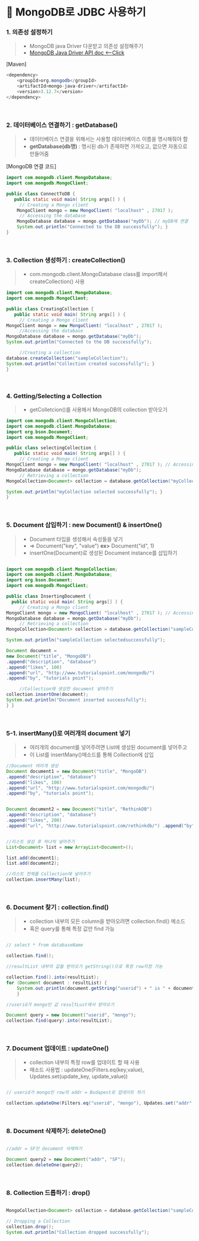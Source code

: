 # 🦦 MongoDB로 JDBC 사용하기

### 1. 의존성 설정하기

> - MongoDB java Driver 다운받고 의존성 설정해주기
> - [MongoDB Java Driver API doc <--Click](https://mongodb.github.io/mongo-java-driver/3.12/javadoc/)

[Maven]

```java
<dependency>
    <groupId>org.mongodb</groupId>
    <artifactId>mongo-java-driver</artifactId>
    <version>3.12.7</version>
</dependency>
```

<br >

### 2. 데이터베이스 연결하기 : getDatabase()

> - 데이터베이스 연결을 위해서는 사용할 데이터베이스 이름을 명시해줘야 함
> - **getDatabase(db명)** : 명시된 db가 존재하면 가져오고, 없으면 자동으로 만들어줌

[MongoDB 연결 코드]

```java
import com.mongodb.client.MongoDatabase;
import com.mongodb.MongoClient;

public class ConnectToDB {
   public static void main( String args[] ) {
     // Creating a Mongo client
    MongoClient mongo = new MongoClient( "localhost" , 27017 );
     // Accessing the database
    MongoDatabase database = mongo.getDatabase("myDb"); // myDB에 연결
    System.out.println("Connected to the DB successfully"); }
}
```

<br >

### 3. Collection 생성하기 : createCollection()

> - com.mongodb.client.MongoDatabase class를 import해서 createCollection() 사용

```java
import com.mongodb.client.MongoDatabase;
import com.mongodb.MongoClient;

public class CreatingCollection {
   public static void main( String args[] ) {
     // Creating a Mongo client
MongoClient mongo = new MongoClient( "localhost" , 27017 );
     //Accessing the database
MongoDatabase database = mongo.getDatabase("myDb");
System.out.println("Connected to the DB successfully");

     //Creating a collection
database.createCollection("sampleCollection");
System.out.println("Collection created successfully"); }
}
```

<br>

### 4. Getting/Selecting a Collection

> - getColletcion()를 사용해서 MongoDB의 collection 받아오기

```java
import com.mongodb.client.MongoCollection;
import com.mongodb.client.MongoDatabase;
import org.bson.Document;
import com.mongodb.MongoClient;

public class selectingCollection {
   public static void main( String args[] ) {
     // Creating a Mongo client
MongoClient mongo = new MongoClient( "localhost" , 27017 ); // Accessing the database
MongoDatabase database = mongo.getDatabase("myDb");
     // Retrieving a collection
MongoCollection<Document> collection = database.getCollection("myCollection");

System.out.println("myCollection selected successfully"); }
}

```

<br>

### 5. Document 삽입하기 : new Document() & insertOne()

> - Document 타입을 생성해서 속성들을 넣기
> - => Document("key", "value") **ex>** Document("id", 1)
> - insertOne(Document)로 생성된 Document instance를 삽입하기

```java

import com.mongodb.client.MongoCollection;
import com.mongodb.client.MongoDatabase;
import org.bson.Document;
import com.mongodb.MongoClient;

public class InsertingDocument {
  public static void main( String args[] ) {
     // Creating a Mongo client
MongoClient mongo = new MongoClient( "localhost" , 27017 ); // Accessing the database
MongoDatabase database = mongo.getDatabase("myDb");
     // Retrieving a collection
MongoCollection<Document> collection = database.getCollection("sampleCollection");

System.out.println("sampleCollection selectedsuccessfully");

Document document =
new Document("title", "MongoDB")
.append("description", "database")
.append("likes", 100)
.append("url", "http://www.tutorialspoint.com/mongodb/")
.append("by", "tutorials point");

     //Collection에 생성한 document 넣어주기
collection.insertOne(document);
System.out.println("Document inserted successfully");
} }
```

<br>

### 5-1. insertMany()로 여러개의 document 넣기

> - 여러개의 document를 넣어주려면 List에 생성된 document를 넣어주고
> - 이 List를 insertMany()매소드를 통해 Collection에 삽입

```java
//Document 여러개 생성
Document document1 = new Document("title", "MongoDB")
.append("description", "database")
.append("likes", 100)
.append("url", "http://www.tutorialspoint.com/mongodb/")
.append("by", "tutorials point");


Document document2 = new Document("title", "RethinkDB")
.append("description", "database")
.append("likes", 200)
.append("url", "http://www.tutorialspoint.com/rethinkdb/") .append("by", "tutorials point");


//리스트 생성 후 하나씩 넣어주기
List<Document> list = new ArrayList<Document>();

list.add(document1);
list.add(document2);

//리스트 전체를 Collection에 넣어주기
collection.insertMany(list);


```

<br>

### 6. Document 찾기 : collection.find()

> - collection 내부의 모든 column을 받아오려면 collection.find() 메소드
> - 혹은 query를 통해 특정 값만 find 가능

```java

// select * from databaseName

collection.find();

//resultList 내부의 값들 받아오기 getString()으로 특정 row지정 가능

collection.find().into(resultList);
for (Document document : resultList) {
	System.out.println(document.getString("userid") + " is " + document.getString("name"));
    }

//userid가 mongo인 값 resultLust에서 받아오기

Document query = new Document("userid", "mongo");
collection.find(query).into(resultList);


```

<br>

### 7. Document 업데이트 : updateOne()

> - collection 내부의 특정 row를 업데이트 할 때 사용
> - 매소드 사용법 : updateOne(Filters.eq(key,value), Updates.set(update_key, update_value))

```java

// userid가 mongo인 row의 addr = Budapest로 업데이트 하기

collection.updateOne(Filters.eq("userid", "mongo"), Updates.set("addr", "Budapest"));
```

<br>

### 8. Document 삭제하기: deleteOne()

>

```java

//addr = SF인 document 삭제하기

Document query2 = new Document("addr", "SF");
collection.deleteOne(query2);

```

<br>

### 8. Collection 드롭하기 : drop()


```java

MongoCollection<Document> collection = database.getCollection("sampleCollection");

// Dropping a Collection
collection.drop();
System.out.println("Collection dropped successfully");
```

<br>
